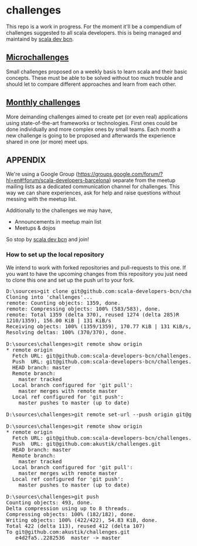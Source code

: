 challenges
==========

This repo is a work in progress. For the moment it'll be a compendium of challenges suggested to all scala developers. this is being managed and maintaind by [scala dev bcn](http://www.meetup.com/Scala-Developers-Barcelona/).

## [Microchallenges](./micro/)

Small challenges proposed on a weekly basis to learn scala and their basic concepts. These must be able to be solved without too much trouble and should let to compare different approaches and learn from each other.

## [Monthly challenges](./monthly/)

More demanding challenges aimed to create pet (or even real) applications using state-of-the-art frameworks or technologies. First ones could be done individually and more complex ones by small teams. Each month a new challenge is going to be proposed and afterwards the experience shared in one (or more) meet ups. 

## APPENDIX

We're using a Google Group (https://groups.google.com/forum/?hl=en#!forum/scala-developers-barcelona) separate from the meetup mailing lists as a dedicated communication channel for challenges. This way we can share experiences, ask for help and raise questions without messing with the meetup list. 

Additionally to the challenges we may have,

* Announcements in meetup main list
* Meetups & dojos

So stop by [scala dev bcn](http://www.meetup.com/Scala-Developers-Barcelona/) and join!

### How to set up the local repository

We intend to work with forked repositories and pull-requests to this one. If you want to have the upcoming changes from this repository you just need to clone this one and set up the push url to your fork.

<pre>
D:\sources>git clone git@github.com:scala-developers-bcn/challenges.git
Cloning into 'challenges'...
remote: Counting objects: 1359, done.
remote: Compressing objects: 100% (583/583), done.
remote: Total 1359 (delta 370), reused 1274 (delta 285)R
1210/1359), 156.00 KiB | 131 KiB/s
Receiving objects: 100% (1359/1359), 170.77 KiB | 131 KiB/s, done.
Resolving deltas: 100% (370/370), done.

D:\sources\challenges>git remote show origin
* remote origin
  Fetch URL: git@github.com:scala-developers-bcn/challenges.git
  Push  URL: git@github.com:scala-developers-bcn/challenges.git
  HEAD branch: master
  Remote branch:
    master tracked
  Local branch configured for 'git pull':
    master merges with remote master
  Local ref configured for 'git push':
    master pushes to master (up to date)

D:\sources\challenges>git remote set-url --push origin git@github.com:akustik/challenges.git

D:\sources\challenges>git remote show origin
* remote origin
  Fetch URL: git@github.com:scala-developers-bcn/challenges.git
  Push  URL: git@github.com:akustik/challenges.git
  HEAD branch: master
  Remote branch:
    master tracked
  Local branch configured for 'git pull':
    master merges with remote master
  Local ref configured for 'git push':
    master pushes to master (up to date)

D:\sources\challenges>git push
Counting objects: 493, done.
Delta compression using up to 8 threads.
Compressing objects: 100% (182/182), done.
Writing objects: 100% (422/422), 54.83 KiB, done.
Total 422 (delta 113), reused 412 (delta 107)
To git@github.com:akustik/challenges.git
   e4d2fa5..2282536  master -> master
</pre>
